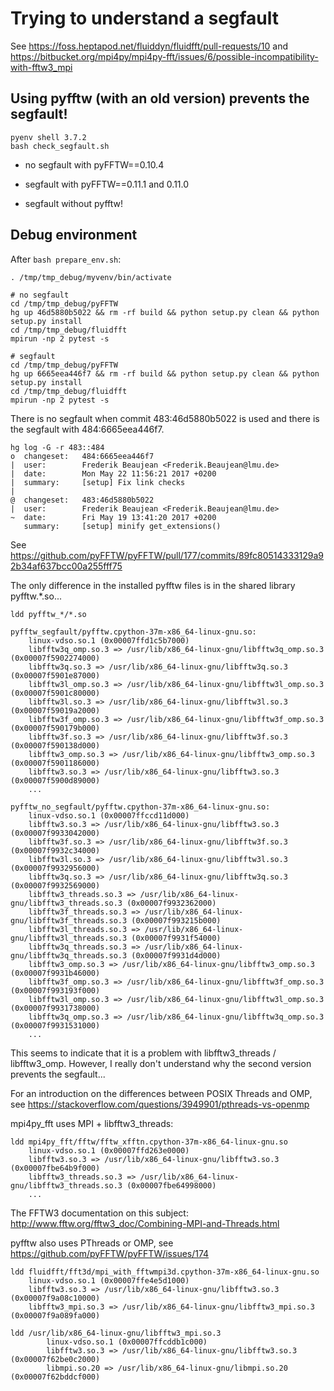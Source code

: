# Trying to understand a segfault

See https://foss.heptapod.net/fluiddyn/fluidfft/pull-requests/10 and
https://bitbucket.org/mpi4py/mpi4py-fft/issues/6/possible-incompatibility-with-fftw3_mpi

## Using pyfftw (with an old version) prevents the segfault!

```
pyenv shell 3.7.2
bash check_segfault.sh
```

- no segfault with pyFFTW==0.10.4

- segfault with pyFFTW==0.11.1 and 0.11.0

- segfault without pyfftw!

## Debug environment

After `bash prepare_env.sh`:

```
. /tmp/tmp_debug/myvenv/bin/activate

# no segfault
cd /tmp/tmp_debug/pyFFTW
hg up 46d5880b5022 && rm -rf build && python setup.py clean && python setup.py install
cd /tmp/tmp_debug/fluidfft
mpirun -np 2 pytest -s

# segfault
cd /tmp/tmp_debug/pyFFTW
hg up 6665eea446f7 && rm -rf build && python setup.py clean && python setup.py install
cd /tmp/tmp_debug/fluidfft
mpirun -np 2 pytest -s

```

There is no segfault when commit 483:46d5880b5022 is used and there is the
segfault with 484:6665eea446f7.

```
hg log -G -r 483::484
o  changeset:   484:6665eea446f7
|  user:        Frederik Beaujean <Frederik.Beaujean@lmu.de>
|  date:        Mon May 22 11:56:21 2017 +0200
|  summary:     [setup] Fix link checks
|
@  changeset:   483:46d5880b5022
|  user:        Frederik Beaujean <Frederik.Beaujean@lmu.de>
~  date:        Fri May 19 13:41:20 2017 +0200
   summary:     [setup] minify get_extensions()
```

See https://github.com/pyFFTW/pyFFTW/pull/177/commits/89fc80514333129a92b34af637bcc00a255fff75

The only difference in the installed pyfftw files is in the shared library pyfftw.*.so...

```
ldd pyfftw_*/*.so

pyfftw_segfault/pyfftw.cpython-37m-x86_64-linux-gnu.so:
	linux-vdso.so.1 (0x00007ffd1c5b7000)
	libfftw3q_omp.so.3 => /usr/lib/x86_64-linux-gnu/libfftw3q_omp.so.3 (0x00007f5902274000)
	libfftw3q.so.3 => /usr/lib/x86_64-linux-gnu/libfftw3q.so.3 (0x00007f5901e87000)
	libfftw3l_omp.so.3 => /usr/lib/x86_64-linux-gnu/libfftw3l_omp.so.3 (0x00007f5901c80000)
	libfftw3l.so.3 => /usr/lib/x86_64-linux-gnu/libfftw3l.so.3 (0x00007f59019a2000)
	libfftw3f_omp.so.3 => /usr/lib/x86_64-linux-gnu/libfftw3f_omp.so.3 (0x00007f590179b000)
	libfftw3f.so.3 => /usr/lib/x86_64-linux-gnu/libfftw3f.so.3 (0x00007f590138d000)
	libfftw3_omp.so.3 => /usr/lib/x86_64-linux-gnu/libfftw3_omp.so.3 (0x00007f5901186000)
	libfftw3.so.3 => /usr/lib/x86_64-linux-gnu/libfftw3.so.3 (0x00007f5900d89000)
	...

pyfftw_no_segfault/pyfftw.cpython-37m-x86_64-linux-gnu.so:
	linux-vdso.so.1 (0x00007ffccd11d000)
	libfftw3.so.3 => /usr/lib/x86_64-linux-gnu/libfftw3.so.3 (0x00007f9933042000)
	libfftw3f.so.3 => /usr/lib/x86_64-linux-gnu/libfftw3f.so.3 (0x00007f9932c34000)
	libfftw3l.so.3 => /usr/lib/x86_64-linux-gnu/libfftw3l.so.3 (0x00007f9932956000)
	libfftw3q.so.3 => /usr/lib/x86_64-linux-gnu/libfftw3q.so.3 (0x00007f9932569000)
	libfftw3_threads.so.3 => /usr/lib/x86_64-linux-gnu/libfftw3_threads.so.3 (0x00007f9932362000)
	libfftw3f_threads.so.3 => /usr/lib/x86_64-linux-gnu/libfftw3f_threads.so.3 (0x00007f993215b000)
	libfftw3l_threads.so.3 => /usr/lib/x86_64-linux-gnu/libfftw3l_threads.so.3 (0x00007f9931f54000)
	libfftw3q_threads.so.3 => /usr/lib/x86_64-linux-gnu/libfftw3q_threads.so.3 (0x00007f9931d4d000)
	libfftw3_omp.so.3 => /usr/lib/x86_64-linux-gnu/libfftw3_omp.so.3 (0x00007f9931b46000)
	libfftw3f_omp.so.3 => /usr/lib/x86_64-linux-gnu/libfftw3f_omp.so.3 (0x00007f993193f000)
	libfftw3l_omp.so.3 => /usr/lib/x86_64-linux-gnu/libfftw3l_omp.so.3 (0x00007f9931738000)
	libfftw3q_omp.so.3 => /usr/lib/x86_64-linux-gnu/libfftw3q_omp.so.3 (0x00007f9931531000)
	...
```

This seems to indicate that it is a problem with libfftw3_threads / libfftw3_omp. However, I really don't understand why the second version prevents the segfault...

For an introduction on the differences between POSIX Threads and OMP, see
https://stackoverflow.com/questions/3949901/pthreads-vs-openmp

mpi4py_fft uses MPI + libfftw3_threads:

```
ldd mpi4py_fft/fftw/fftw_xfftn.cpython-37m-x86_64-linux-gnu.so
	linux-vdso.so.1 (0x00007ffd263e0000)
	libfftw3.so.3 => /usr/lib/x86_64-linux-gnu/libfftw3.so.3 (0x00007fbe64b9f000)
	libfftw3_threads.so.3 => /usr/lib/x86_64-linux-gnu/libfftw3_threads.so.3 (0x00007fbe64998000)
    ...
```

The FFTW3 documentation on this subject:
http://www.fftw.org/fftw3_doc/Combining-MPI-and-Threads.html

pyfftw also uses PThreads or OMP, see
https://github.com/pyFFTW/pyFFTW/issues/174

```
ldd fluidfft/fft3d/mpi_with_fftwmpi3d.cpython-37m-x86_64-linux-gnu.so
	linux-vdso.so.1 (0x00007ffe4e5d1000)
	libfftw3.so.3 => /usr/lib/x86_64-linux-gnu/libfftw3.so.3 (0x00007f9a08c10000)
	libfftw3_mpi.so.3 => /usr/lib/x86_64-linux-gnu/libfftw3_mpi.so.3 (0x00007f9a089fa000)
```

```
ldd /usr/lib/x86_64-linux-gnu/libfftw3_mpi.so.3
        linux-vdso.so.1 (0x00007ffcddb1c000)
        libfftw3.so.3 => /usr/lib/x86_64-linux-gnu/libfftw3.so.3 (0x00007f62be0c2000)
        libmpi.so.20 => /usr/lib/x86_64-linux-gnu/libmpi.so.20 (0x00007f62bddcf000)
```
